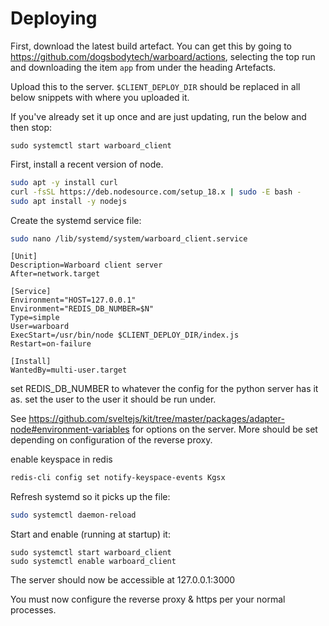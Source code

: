 # Deploying

First, download the latest build artefact. 
You can get this by going to <https://github.com/dogsbodytech/warboard/actions>, selecting the top run and downloading the item `app` from under the heading Artefacts.

Upload this to the server.
`$CLIENT_DEPLOY_DIR` should be replaced in all below snippets with where you uploaded it.


If you've already set it up once and are just updating, run the below and then stop: 

```
sudo systemctl start warboard_client
```


First, install a recent version of node.

```bash
sudo apt -y install curl
curl -fsSL https://deb.nodesource.com/setup_18.x | sudo -E bash -
sudo apt install -y nodejs
```

Create the systemd service file:

```bash
sudo nano /lib/systemd/system/warboard_client.service
```

```service
[Unit]
Description=Warboard client server
After=network.target

[Service]
Environment="HOST=127.0.0.1"
Environment="REDIS_DB_NUMBER=$N"
Type=simple
User=warboard
ExecStart=/usr/bin/node $CLIENT_DEPLOY_DIR/index.js
Restart=on-failure

[Install]
WantedBy=multi-user.target
```

set REDIS_DB_NUMBER to whatever the config for the python server has it as.
set the user to the user it should be run under.

See <https://github.com/sveltejs/kit/tree/master/packages/adapter-node#environment-variables> for options on the server.
More should be set depending on configuration of the reverse proxy.

enable keyspace in redis

```bash
redis-cli config set notify-keyspace-events Kgsx
```

Refresh systemd so it picks up the file:

```bash
sudo systemctl daemon-reload
```

Start and enable (running at startup) it:

```
sudo systemctl start warboard_client
sudo systemctl enable warboard_client
```

The server should now be accessible at 127.0.0.1:3000

You must now configure the reverse proxy & https per your normal processes.